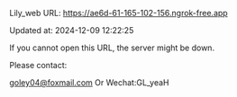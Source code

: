 Lily_web URL: https://ae6d-61-165-102-156.ngrok-free.app

Updated at: 2024-12-09 12:22:25

If you cannot open this URL, the server might be down.

Please contact: 

goley04@foxmail.com Or Wechat:GL_yeaH